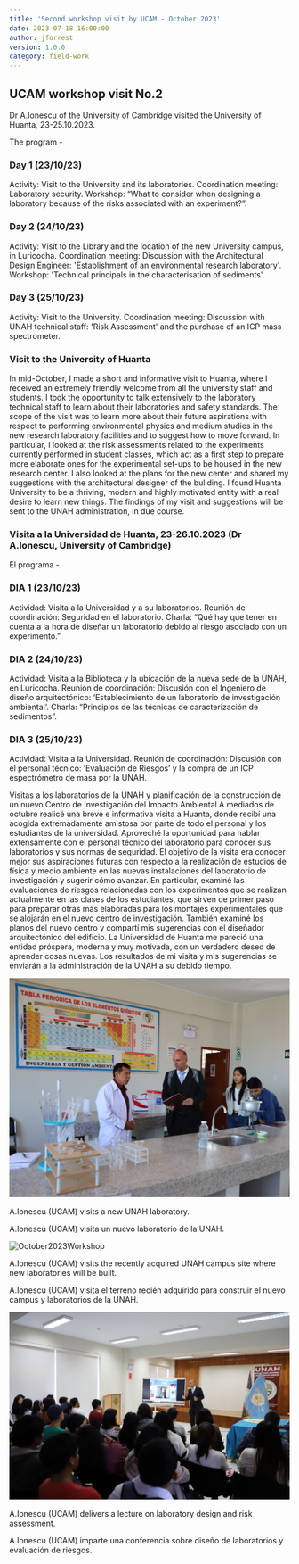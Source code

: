 ```yaml
---
title: 'Second workshop visit by UCAM - October 2023'
date: 2023-07-18 16:00:00 
author: jforrest
version: 1.0.0
category: field-work
---
```


## UCAM workshop visit No.2

Dr A.Ionescu of the University of Cambridge visited the University of Huanta, 23-25.10.2023.

The program -

### Day 1 (23/10/23) 
Activity: Visit to the University and its laboratories.
Coordination meeting: Laboratory security. 
Workshop: “What to consider when designing a laboratory because of the risks associated with an experiment?”.

### Day 2 (24/10/23) 
Activity: Visit to the Library and the location of the new University campus, in Luricocha.
Coordination meeting: Discussion with the Architectural Design Engineer: 'Establishment of an environmental research laboratory'.
Workshop: 'Technical principals in the characterisation of sediments'.

### Day 3 (25/10/23)
Activity: Visit to the University.
Coordination meeting:  Discussion with UNAH technical staff: 'Risk Assessment' and the purchase of an ICP mass spectrometer.

### Visit to the University of Huanta

In mid-October, I made a short and informative visit to Huanta, where I received an extremely friendly welcome from all the university staff and students. I took the opportunity to talk extensively to the laboratory technical staff to learn about their laboratories and safety standards. The scope of the visit was to learn more about their future aspirations with respect to performing environmental physics and medium studies in the new research laboratory facilities and to suggest how to move forward. In particular, I looked at the risk assessments related to the experiments currently performed in student classes, which act as a first step to prepare more elaborate ones for the experimental set-ups to be housed in the new research center. I also looked at the plans for the new center and shared my suggestions with the architectural designer of the buliding. I found Huanta University to be a thriving, modern and highly motivated entity with a real desire to learn new things. The findings of my visit and suggestions will be sent to the UNAH administration, in due course.



### Visita a la Universidad de Huanta, 23-26.10.2023 (Dr A.Ionescu, University of Cambridge)

El programa -	

### DIA 1 (23/10/23) 
Actividad: Visita a la Universidad y a su laboratorios.
Reunión de coordinación:  Seguridad en el laboratorio.
Charla: “Qué hay que tener en cuenta a la hora de diseñar un laboratorio debido al riesgo asociado con un experimento.”

### DIA 2 (24/10/23) 
Actividad: Visita a la Biblioteca y la ubicación de la nueva sede de la UNAH, en Luricocha.
Reunión de coordinación: Discusión con el Ingeniero de diseño arquitectónico: ‘Establecimiento de un laboratorio de investigación ambiental’. 
Charla: “Principios de las técnicas de caracterización de sedimentos”.

### DIA 3 (25/10/23)
Actividad: Visita a la Universidad.
Reunión de coordinación: Discusión con el personal técnico: ‘Evaluación de Riesgos’ y la compra de un ICP espectrómetro de masa por la UNAH.

Visitas a los laboratorios de la UNAH y planificación de la construcción de un nuevo Centro de Investigación del Impacto Ambiental
A mediados de octubre realicé una breve e informativa visita a Huanta, donde recibí una acogida extremadamente amistosa por parte de todo el personal y los estudiantes de la universidad. Aproveché la oportunidad para hablar extensamente con el personal técnico del laboratorio para conocer sus laboratorios y sus normas de seguridad. El objetivo de la visita era conocer mejor sus aspiraciones futuras con respecto a la realización de estudios de física y medio ambiente en las nuevas instalaciones del laboratorio de investigación y sugerir cómo avanzar. En particular, examiné las evaluaciones de riesgos relacionadas con los experimentos que se realizan actualmente en las clases de los estudiantes, que sirven de primer paso para preparar otras más elaboradas para los montajes experimentales que se alojarán en el nuevo centro de investigación. También examiné los planos del nuevo centro y compartí mis sugerencias con el diseñador arquitectónico del edificio. La Universidad de Huanta me pareció una entidad próspera, moderna y muy motivada, con un verdadero deseo de aprender cosas nuevas. Los resultados de mi visita y mis sugerencias se enviarán a la administración de la UNAH a su debido tiempo.


![October2023Workshop](/assets/posts/Adrian1.png)

A.Ionescu (UCAM) visits a new UNAH laboratory. 

A.Ionescu (UCAM) visita un nuevo laboratorio de la UNAH. 


![October2023Workshop](/assets/posts/Adrian2.png)

A.Ionescu (UCAM) visits the recently acquired UNAH campus site where new laboratories will be built.

A.Ionescu (UCAM) visita el terreno recién adquirido para construir el nuevo campus y laboratorios de la UNAH.


![October2023Workshop](/assets/posts/Adrian3.png)

A.Ionescu (UCAM) delivers a lecture on laboratory design and risk assessment.

A.Ionescu (UCAM) imparte una conferencia sobre diseño de laboratorios y evaluación de riesgos.


